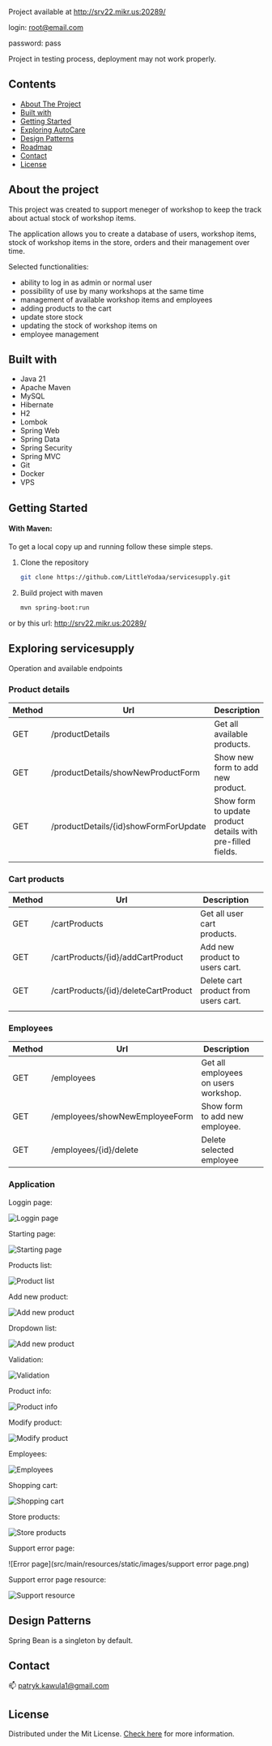 Project available at http://srv22.mikr.us:20289/

login: root@email.com

password: pass

Project in testing process, deployment may not work properly.

## Contents

* [About The Project](#about-the-project)
* [Built with](#built-with)
* [Getting Started](#getting-started)
* [Exploring AutoCare](#exploring-autocare)
* [Design Patterns](#design-patterns)
* [Roadmap](#roadmap)
* [Contact](#Contact)
* [License](#license)

## About the project

This project was created to support meneger of workshop to keep the track about actual stock of workshop items.

The application allows you to create a database of users, workshop items, stock of workshop items in the store, orders and their management over time.

Selected functionalities:

* ability to log in as admin or normal user
* possibility of use by many workshops at the same time
* management of available workshop items and employees
* adding products to the cart
* update store stock
* updating the stock of workshop items on
* employee management

## Built with

* Java 21
* Apache Maven
* MySQL
* Hibernate
* H2
* Lombok
* Spring Web
* Spring Data
* Spring Security
* Spring MVC
* Git
* Docker
* VPS

## Getting Started

#### With Maven:

To get a local copy up and running follow these simple steps.

1. Clone the repository
   ```sh
   git clone https://github.com/LittleYodaa/servicesupply.git
   ```
2. Build project with maven
   ```sh
   mvn spring-boot:run
   ```
or by this url: http://srv22.mikr.us:20289/

## Exploring servicesupply

Operation and available endpoints

### Product details

| Method | Url            | Description                                                                                        |                                                                                                                                                                                         |
|--------|----------------|----------------------------------------------------------------------------------------------------|-----------------------------------------------------------------------------------------------------------------------------------------------------------------------------------------------------------------------|
| GET    | /productDetails | Get all available products.                                                                                 |                                                                                                                                                                                                                       |
| GET   | /productDetails/showNewProductForm    | Show new form to add new product.                                                                                  |  |
| GET    | /productDetails/{id}showFormForUpdate | Show form to update product details with pre-filled fields. |                |
                                    |                                                                                                                                                                                                                       |

### Cart products

| Method | Url                                                  | Description                                                                                                              |                                                                                                                                                                                                                    |
|--------|------------------------------------------------------|--------------------------------------------------------------------------------------------------------------------------|--------------------------------------------------------------------------------------------------------------------------------------------------------------------------------------------------------------------------------------------------|
| GET    | /cartProducts                            | Get all user cart products.                                |                                                                                                                                                                                                                                                  |
| GET    | /cartProducts/{id}/addCartProduct                        | Add new product to users cart.                                                                                            |                                                                                                            |
| GET   | /cartProducts/{id}/deleteCartProduct                                 | Delete cart product from users cart.                                                       |  |
                                          |                                                                                                                                                                                                                            |    


### Employees

| Method | Url            | Description                                                                                        |                                                                                                                                                                                         |
|--------|----------------|----------------------------------------------------------------------------------------------------|-----------------------------------------------------------------------------------------------------------------------------------------------------------------------------------------------------------------------|
| GET    | /employees | Get all employees on users workshop.                                                                                 |                                                                                                                                                                                                                       |
| GET   | /employees/showNewEmployeeForm      | Show form to add new employee.                                                                                  |  |
| GET    | /employees/{id}/delete | Delete selected employee |                |


### Application 
Loggin page:

![Loggin page](src/main/resources/static/images/loggin_page.png)

Starting page:

![Starting page](src/main/resources/static/images/main_page.png)

Products list:

![Product list](src/main/resources/static/images/products.png)

Add new product:

![Add new product](src/main/resources/static/images/add_product_empty.png)

Dropdown list:

![Add new product](src/main/resources/static/images/store_product_list.png)

Validation:

![Validation](src/main/resources/static/images/add_product_validation.png)

Product info:

![Product info](src/main/resources/static/images/product_info.png)

Modify product:

![Modify product](src/main/resources/static/images/modify_product.png)

Employees:

![Employees](src/main/resources/static/images/employees.png)

Shopping cart:

![Shopping cart](src/main/resources/static/images/shopping_cart.png)

Store products:

![Store products](src/main/resources/static/images/store_product.png)

Support error page:

![Error page](src/main/resources/static/images/support error page.png)

Support error page resource:

![Support resource](src/main/resources/static/images/support_error_page_with_stack.png)









## Design Patterns

Spring Bean is a singleton by default.

## Contact

📫 patryk.kawula1@gmail.com

## License

Distributed under the Mit License. [Check here][license-url] for more information.

[license-url]: https://github.com/LittleYodaa/AutoCare/blob/master/LICENSE
